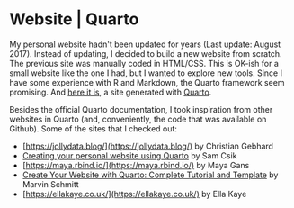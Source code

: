 # Website | Quarto

My personal website hadn't been updated for years (Last update: August 2017). Instead of updating, I decided to build a new website from scratch. The previous site was manually coded in HTML/CSS. This is OK-ish for a small website like the one I had, but I wanted to explore new tools. Since I have some experience with R and Markdown, the Quarto framework seem promising. And [here it is](https://joachimgoedhart.github.io/), a site generated with [Quarto](https://quarto.org/docs/websites/).


Besides the official Quarto documentation, I took inspiration from other websites in Quarto (and, conveniently, the code that was available on Github). Some of the sites that I checked out:

- [https://jollydata.blog/](https://jollydata.blog/) by Christian Gebhard
- [Creating your personal website using Quarto](https://ucsb-meds.github.io/creating-quarto-websites/) by Sam Csik
- [https://maya.rbind.io/](https://maya.rbind.io/) by Maya Gans
- [Create Your Website with Quarto: Complete Tutorial and Template](https://www.marvinschmitt.com/blog/website-tutorial-quarto/) by Marvin Schmitt
- [https://ellakaye.co.uk/](https://ellakaye.co.uk/) by Ella Kaye
